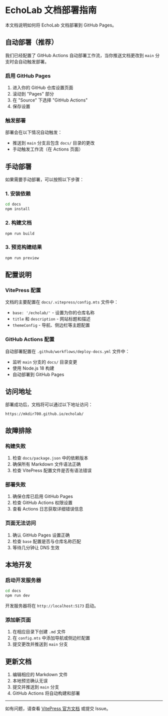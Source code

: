 # EchoLab 文档部署指南

本文档说明如何将 EchoLab 文档部署到 GitHub Pages。

## 自动部署（推荐）

我们已经配置了 GitHub Actions 自动部署工作流，当你推送文档更改到 `main` 分支时会自动触发部署。

### 启用 GitHub Pages

1. 进入你的 GitHub 仓库设置页面
2. 滚动到 "Pages" 部分
3. 在 "Source" 下选择 "GitHub Actions"
4. 保存设置

### 触发部署

部署会在以下情况自动触发：

- 推送到 `main` 分支且包含 `docs/` 目录的更改
- 手动触发工作流（在 Actions 页面）

## 手动部署

如果需要手动部署，可以按照以下步骤：

### 1. 安装依赖

```bash
cd docs
npm install
```

### 2. 构建文档

```bash
npm run build
```

### 3. 预览构建结果

```bash
npm run preview
```

## 配置说明

### VitePress 配置

文档的主要配置在 `docs/.vitepress/config.mts` 文件中：

- `base: '/echolab/'` - 设置为你的仓库名称
- `title` 和 `description` - 网站标题和描述
- `themeConfig` - 导航、侧边栏等主题配置

### GitHub Actions 配置

自动部署配置在 `.github/workflows/deploy-docs.yml` 文件中：

- 监听 `main` 分支的 `docs/` 目录变更
- 使用 Node.js 18 构建
- 自动部署到 GitHub Pages

## 访问地址

部署成功后，文档将可以通过以下地址访问：

```
https://mkdir700.github.io/echolab/
```

## 故障排除

### 构建失败

1. 检查 `docs/package.json` 中的依赖版本
2. 确保所有 Markdown 文件语法正确
3. 检查 VitePress 配置文件是否有语法错误

### 部署失败

1. 确保仓库已启用 GitHub Pages
2. 检查 GitHub Actions 权限设置
3. 查看 Actions 日志获取详细错误信息

### 页面无法访问

1. 确认 GitHub Pages 设置正确
2. 检查 `base` 配置是否与仓库名称匹配
3. 等待几分钟让 DNS 生效

## 本地开发

### 启动开发服务器

```bash
cd docs
npm run dev
```

开发服务器将在 `http://localhost:5173` 启动。

### 添加新页面

1. 在相应目录下创建 `.md` 文件
2. 在 `config.mts` 中添加导航或侧边栏配置
3. 提交更改并推送到 `main` 分支

## 更新文档

1. 编辑相应的 Markdown 文件
2. 本地预览确认无误
3. 提交并推送到 `main` 分支
4. GitHub Actions 将自动构建和部署

---

如有问题，请查看 [VitePress 官方文档](https://vitepress.dev/) 或提交 Issue。
